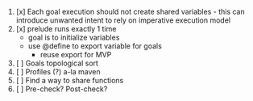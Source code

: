 
1. [x] Each goal execution should not create shared variables - this can introduce unwanted intent to rely on imperative execution model
2. [x] prelude runs exactly 1 time
    - goal is to initialize variables
    - use @define to export variable for goals
        - reuse export for MVP
3. [ ] Goals topological sort
4. [ ] Profiles (?) a-la maven
5. [ ] Find a way to share functions
6. [ ] Pre-check? Post-check?
